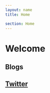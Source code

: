```yaml
---
layout: name 
title: Home

section: Home
---
```



Welcome
=======

Blogs
-------


[Twitter](http://twitter.com/arihersh)
-------
